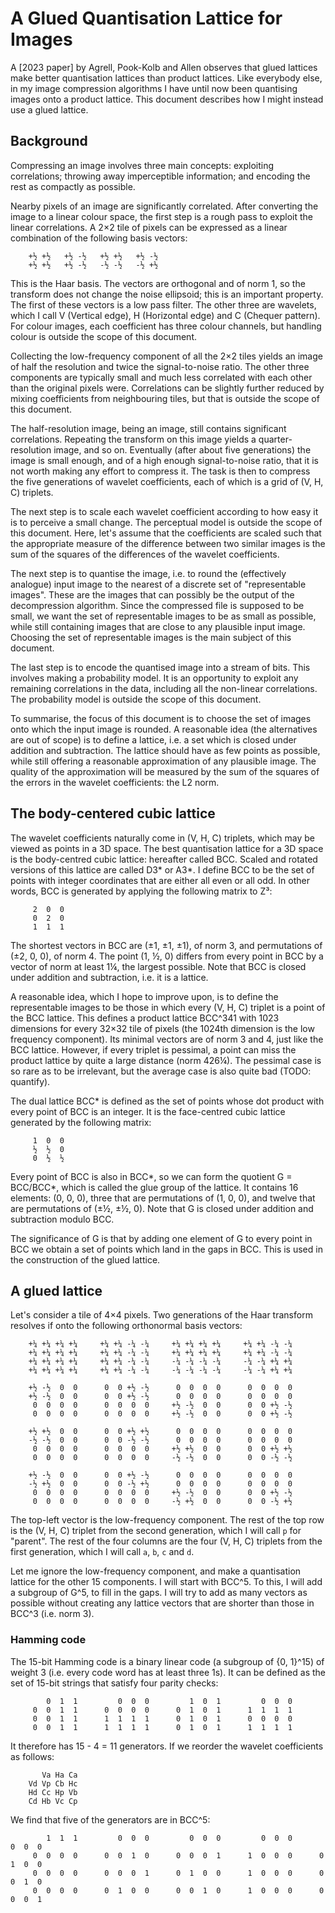 # A Glued Quantisation Lattice for Images

A [2023 paper] by Agrell, Pook-Kolb and Allen observes that glued lattices make better quantisation lattices than product lattices. Like everybody else, in my image compression algorithms I have until now been quantising images onto a product lattice. This document describes how I might instead use a glued lattice.

[recent paper]: https://arxiv.org/pdf/2312.00481.pdf

## Background

Compressing an image involves three main concepts: exploiting correlations; throwing away imperceptible information; and encoding the rest as compactly as possible.

Nearby pixels of an image are significantly correlated. After converting the image to a linear colour space, the first step is a rough pass to exploit the linear correlations. A 2×2 tile of pixels can be expressed as a linear combination of the following basis vectors:

```
    +½ +½   +½ -½   +½ +½   +½ -½
    +½ +½   +½ -½   -½ -½   -½ +½
```

This is the Haar basis. The vectors are orthogonal and of norm 1, so the transform does not change the noise ellipsoid; this is an important property. The first of these vectors is a low pass filter. The other three are wavelets, which I call V (Vertical edge), H (Horizontal edge) and C (Chequer pattern). For colour images, each coefficient has three colour channels, but handling colour is outside the scope of this document.

Collecting the low-frequency component of all the 2×2 tiles yields an image of half the resolution and twice the signal-to-noise ratio. The other three components are typically small and much less correlated with each other than the original pixels were. Correlations can be slightly further reduced by mixing coefficients from neighbouring tiles, but that is outside the scope of this document.

The half-resolution image, being an image, still contains significant correlations. Repeating the transform on this image yields a quarter-resolution image, and so on. Eventually (after about five generations) the image is small enough, and of a high enough signal-to-noise ratio, that it is not worth making any effort to compress it. The task is then to compress the five generations of wavelet coefficients, each of which is a grid of (V, H, C) triplets.

The next step is to scale each wavelet coefficient according to how easy it is to perceive a small change. The perceptual model is outside the scope of this document. Here, let's assume that the coefficients are scaled such that the appropriate measure of the difference between two similar images is the sum of the squares of the differences of the wavelet coefficients.

The next step is to quantise the image, i.e. to round the (effectively analogue) input image to the nearest of a discrete set of "representable images". These are the images that can possibly be the output of the decompression algorithm. Since the compressed file is supposed to be small, we want the set of representable images to be as small as possible, while still containing images that are close to any plausible input image. Choosing the set of representable images is the main subject of this document.

The last step is to encode the quantised image into a stream of bits. This involves making a probability model. It is an opportunity to exploit any remaining correlations in the data, including all the non-linear correlations. The probability model is outside the scope of this document.

To summarise, the focus of this document is to choose the set of images onto which the input image is rounded. A reasonable idea (the alternatives are out of scope) is to define a lattice, i.e. a set which is closed under addition and subtraction. The lattice should have as few points as possible, while still offering a reasonable approximation of any plausible image. The quality of the approximation will be measured by the sum of the squares of the errors in the wavelet coefficients: the L2 norm.

## The body-centered cubic lattice

The wavelet coefficients naturally come in (V, H, C) triplets, which may be viewed as points in a 3D space. The best quantisation lattice for a 3D space is the body-centred cubic lattice: hereafter called BCC. Scaled and rotated versions of this lattice are called D3* or A3*. I define BCC to be the set of points with integer coordinates that are either all even or all odd. In other words, BCC is generated by applying the following matrix to Z³:

```
     2  0  0
     0  2  0
     1  1  1
```

The shortest vectors in BCC are (±1, ±1, ±1), of norm 3, and permutations of (±2, 0, 0), of norm 4. The point (1, ½, 0) differs from every point in BCC by a vector of norm at least 1¼, the largest possible. Note that BCC is closed under addition and subtraction, i.e. it is a lattice.

A reasonable idea, which I hope to improve upon, is to define the representable images to be those in which every (V, H, C) triplet is a point of the BCC lattice. This defines a product lattice BCC^341 with 1023 dimensions for every 32×32 tile of pixels (the 1024th dimension is the low frequency component). Its minimal vectors are of norm 3 and 4, just like the BCC lattice. However, if every triplet is pessimal, a point can miss the product lattice by quite a large distance (norm 426¼). The pessimal case is so rare as to be irrelevant, but the average case is also quite bad (TODO: quantify).

The dual lattice BCC* is defined as the set of points whose dot product with every point of BCC is an integer. It is the face-centred cubic lattice generated by the following matrix:

```
     1  0  0
     ½  ½  0
     0  ½  ½
```

Every point of BCC is also in BCC*, so we can form the quotient G = BCC/BCC*, which is called the glue group of the lattice. It contains 16 elements: (0, 0, 0), three that are permutations of (1, 0, 0), and twelve that are permutations of (±½, ±½, 0). Note that G is closed under addition and subtraction modulo BCC.

The significance of G is that by adding one element of G to every point in BCC we obtain a set of points which land in the gaps in BCC. This is used in the construction of the glued lattice.

## A glued lattice

Let's consider a tile of 4×4 pixels. Two generations of the Haar transform resolves if onto the following orthonormal basis vectors:

```
    +¼ +¼ +¼ +¼     +¼ +¼ -¼ -¼     +¼ +¼ +¼ +¼     +¼ +¼ -¼ -¼
    +¼ +¼ +¼ +¼     +¼ +¼ -¼ -¼     +¼ +¼ +¼ +¼     +¼ +¼ -¼ -¼
    +¼ +¼ +¼ +¼     +¼ +¼ -¼ -¼     -¼ -¼ -¼ -¼     -¼ -¼ +¼ +¼
    +¼ +¼ +¼ +¼     +¼ +¼ -¼ -¼     -¼ -¼ -¼ -¼     -¼ -¼ +¼ +¼

    +½ -½  0  0      0  0 +½ -½      0  0  0  0      0  0  0  0
    +½ -½  0  0      0  0 +½ -½      0  0  0  0      0  0  0  0
     0  0  0  0      0  0  0  0     +½ -½  0  0      0  0 +½ -½
     0  0  0  0      0  0  0  0     +½ -½  0  0      0  0 +½ -½

    +½ +½  0  0      0  0 +½ +½      0  0  0  0      0  0  0  0
    -½ -½  0  0      0  0 -½ -½      0  0  0  0      0  0  0  0
     0  0  0  0      0  0  0  0     +½ +½  0  0      0  0 +½ +½
     0  0  0  0      0  0  0  0     -½ -½  0  0      0  0 -½ -½

    +½ -½  0  0      0  0 +½ -½      0  0  0  0      0  0  0  0
    -½ +½  0  0      0  0 -½ +½      0  0  0  0      0  0  0  0
     0  0  0  0      0  0  0  0     +½ -½  0  0      0  0 +½ -½
     0  0  0  0      0  0  0  0     -½ +½  0  0      0  0 -½ +½
```

The top-left vector is the low-frequency component. The rest of the top row is the (V, H, C) triplet from the second generation, which I will call `p` for "parent". The rest of the four columns are the four (V, H, C) triplets from the first generation, which I will call `a`, `b`, `c` and `d`.

Let me ignore the low-frequency component, and make a quantisation lattice for the other 15 components. I will start with BCC^5. To this, I will add a subgroup of G^5, to fill in the gaps. I will try to add as many vectors as possible without creating any lattice vectors that are shorter than those in BCC^3 (i.e. norm 3).

### Hamming code

The 15-bit Hamming code is a binary linear code (a subgroup of {0, 1}^15) of weight 3 (i.e. every code word has at least three 1s). It can be defined as the set of 15-bit strings that satisfy four parity checks:

```
        0  1  1         0  0  0         1  0  1         0  0  0
     0  0  1  1      0  0  0  0      0  1  0  1      1  1  1  1
     0  0  1  1      1  1  1  1      0  1  0  1      0  0  0  0
     0  0  1  1      1  1  1  1      0  1  0  1      1  1  1  1
```

It therefore has 15 - 4 = 11 generators. If we reorder the wavelet coefficients as follows:

```
       Va Ha Ca
    Vd Vp Cb Hc
    Hd Cc Hp Vb
    Cd Hb Vc Cp
```

We find that five of the generators are in BCC^5:

```
        1  1  1         0  0  0         0  0  0         0  0  0         0  0  0
     0  0  0  0      0  0  1  0      0  0  0  1      1  0  0  0      0  1  0  0
     0  0  0  0      0  0  0  1      0  1  0  0      1  0  0  0      0  0  1  0
     0  0  0  0      0  1  0  0      0  0  1  0      1  0  0  0      0  0  0  1
```
